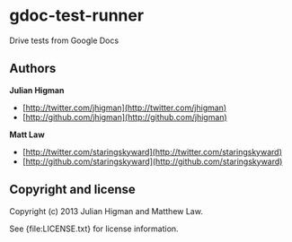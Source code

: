 gdoc-test-runner
================

Drive tests from Google Docs



## Authors

**Julian Higman**

+ [http://twitter.com/jhigman](http://twitter.com/jhigman)
+ [http://github.com/jhigman](http://github.com/jhigman)

**Matt Law**

+ [http://twitter.com/staringskyward](http://twitter.com/staringskyward)
+ [http://github.com/staringskyward](http://github.com/staringskyward)

## Copyright and license

Copyright (c) 2013 Julian Higman and Matthew Law.

See {file:LICENSE.txt} for license information.
